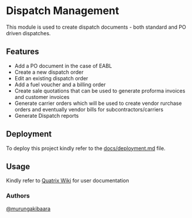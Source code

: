 
# Dispatch Management

This module is used to create dispatch documents - both standard and PO driven dispatches.


## Features

- Add a PO document in the case of EABL
- Create a new dispatch order
- Edit an existing dispatch order
- Add a fuel voucher and a billing order
- Create sale quotations that can be used to generate proforma invoices and customer invoices
- Generate carrier orders which will be used to create vendor rurchase orders and eventually vendor bills for subcontractors/carriers
- Generate Dispatch reports


## Deployment

To deploy this project kindly refer to the [docs/deployment.md](docs/deployment.md) file.




## Usage

Kindly refer to [Quatrix Wiki](https://wiki.quatrixglobal.com) for user documentation


### Authors

[@murungakibaara](https://www.gitlab.com/murungakibaara)

